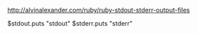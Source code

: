 http://alvinalexander.com/ruby/ruby-stdout-stderr-output-files

$stdout.puts "stdout"
$stderr.puts "stderr"
